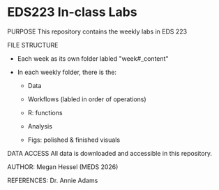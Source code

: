 # EDS223 In-class Labs

PURPOSE This repository contains the weekly labs in EDS 223

FILE STRUCTURE

-   Each week as its own folder labled "week#\_content"

-   In each weekly folder, there is the:

    -   Data

    -   Workflows (labled in order of operations)

    -   R: functions

    -   Analysis

    -   Figs: polished & finished visuals

DATA ACCESS All data is downloaded and accessible in this repository.

AUTHOR: Megan Hessel (MEDS 2026)

REFERENCES: Dr. Annie Adams
